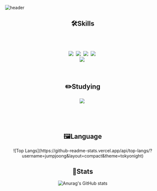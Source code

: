 ![header](https://capsule-render.vercel.app/api?type=wave&fontColor=fff&color=auto&height=300&section=header&text=Hello!&nbsp;Bro!%20&fontSize=90)

<div align=center>
    <h2>🛠️Skills</h2>
    </br>
    </br>
    </br>
<img src="https://img.shields.io/badge/HTML5-E34F26?style=flat-square&logo=html5&logoColor=white"/>&nbsp;
<img src="https://img.shields.io/badge/CSS3-1572B6?style=flat-square&logo=css3&logoColor=white"/>&nbsp;
<img src="https://img.shields.io/badge/Sass-CC6699?style=flat-square&logo=Sass&logoColor=white"/>&nbsp;
<img src="https://img.shields.io/badge/JavaScript-F9A03C?style=flat-square&logo=JavaScript&logoColor=white"/>&nbsp;
    </br>
<img src="https://img.shields.io/badge/React-09B2DC?style=flat-square&logo=React&logoColor=white"/>&nbsp;
    </br>
    </br>
    </br>
    <h2>✏️Studying</h2>
<img src="https://img.shields.io/badge/TypeScript-3178C6?style=flat-square&logo=TypeScript&logoColor=white"/>&nbsp;

</br>
</br>
</br>
</br> 
   
#
<h2>🖼️Language</h2>    
![Top Langs](https://github-readme-stats.vercel.app/api/top-langs/?username=jumpjoong&layout=compact&theme=tokyonight)
    
    
<h2>📍Stats</h2>
   
![Anurag's GitHub stats](https://github-readme-stats.vercel.app/api?username=jumpjoong&show_icons=true&theme=prussian)

</div>



[^1]:**jumpjoong/jumpjoong** is a ✨ _special_ ✨ repository because its `README.md` (this file) appears on your GitHub profile.

[^1]:Here are some ideas to get you started:

[^1]:- 🔭 I’m currently working on ...
[^1]:- 🌱 I’m currently learning ...
[^1]:- 👯 I’m looking to collaborate on ...
[^1]:- 🤔 I’m looking for help with ...
[^1]:- 💬 Ask me about ...
[^1]:- 📫 How to reach me: ...
[^1]:- 😄 Pronouns: ...
[^1]:- ⚡ Fun fact: ...

